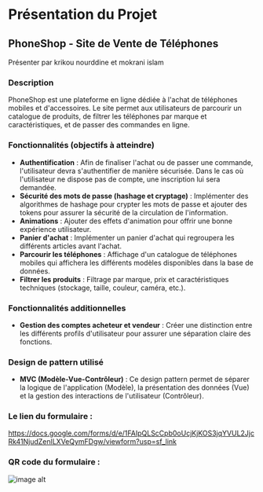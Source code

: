 # Présentation du Projet

## PhoneShop - Site de Vente de Téléphones
Présenter par krikou nourddine et mokrani islam
### Description
PhoneShop est une plateforme en ligne dédiée à l'achat de téléphones mobiles et d'accessoires. Le site permet aux utilisateurs de parcourir un catalogue de produits, de filtrer les téléphones par marque et caractéristiques, et de passer des commandes en ligne.

### Fonctionnalités (objectifs à atteindre)
- **Authentification** : Afin de finaliser l'achat ou de passer une commande, l'utilisateur devra s'authentifier de manière sécurisée. Dans le cas où l'utilisateur ne dispose pas de compte, une inscription lui sera demandée.
- **Sécurité des mots de passe (hashage et cryptage)** : Implémenter des algorithmes de hashage pour crypter les mots de passe et ajouter des tokens pour assurer la sécurité de la circulation de l'information.
- **Animations** : Ajouter des effets d'animation pour offrir une bonne expérience utilisateur.
- **Panier d'achat** : Implémenter un panier d'achat qui regroupera les différents articles avant l'achat.
- **Parcourir les téléphones** : Affichage d'un catalogue de téléphones mobiles qui affichera les différents modèles disponibles dans la base de données.
- **Filtrer les produits** : Filtrage par marque, prix et caractéristiques techniques (stockage, taille, couleur, caméra, etc.).

### Fonctionnalités additionnelles
- **Gestion des comptes acheteur et vendeur** : Créer une distinction entre les différents profils d'utilisateur pour assurer une séparation claire des fonctions.

### Design de pattern utilisé
- **MVC (Modèle-Vue-Contrôleur)** : Ce design pattern permet de séparer la logique de l'application (Modèle), la présentation des données (Vue) et la gestion des interactions de l'utilisateur (Contrôleur).
### Le lien du formulaire :

https://docs.google.com/forms/d/e/1FAIpQLScCpb0oUcjKjKOS3jqYVUL2JjcRk41NjudZenlLXVeQymFDgw/viewform?usp=sf_link

 ### QR code du formulaire :

 ![image alt](https://github.com/krikounoureddine/Projet-du-module-Langages-et-Developpement-Web/blob/main/qrcode.png)
